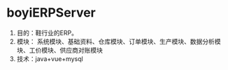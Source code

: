 # boyiERPServer
1. 目的：鞋行业的ERP。
2. 模块：
  系统模块、基础资料、仓库模块、订单模块、生产模块、数据分析模块、工价模块、供应商对账模块
3. 技术：java+vue+mysql

